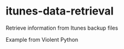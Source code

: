 itunes-data-retrieval
=====================

Retrieve information from Itunes backup files

Example from Violent Python
